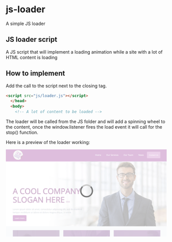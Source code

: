 # js-loader
A simple JS loader

## JS loader script

A JS script that will implement a loading animation while a site with a lot of HTML content is loading

## How to implement

Add the call to the script next to the closing <code></head></code> tag.

```html
<script src="js/loader.js"></script>    
  </head>
  <body>
    <!-- A lot of content to be loaded -->
```
The loader will be called from the JS folder and will add a spinning wheel to the content, once the window.listener fires the load event it will call for the stop() function.

Here is a preview of the loader working:

![Screemshot](https://raw.githubusercontent.com/aumartinez/js-loader/master/img/screenshot.PNG)
